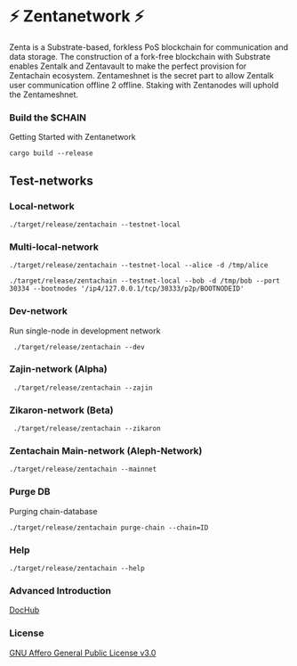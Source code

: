 # :zap: Zentanetwork :zap:

Zenta is a Substrate-based, forkless PoS blockchain for communication and data storage. 
The construction of a fork-free blockchain with Substrate enables Zentalk and Zentavault to make the perfect provision for Zentachain ecosystem. Zentameshnet is the secret part to allow Zentalk user communication offline 2 offline. Staking with Zentanodes will uphold the Zentameshnet.

### Build the $CHAIN

Getting Started with Zentanetwork

````
cargo build --release
````

## Test-networks

### Local-network

````
./target/release/zentachain --testnet-local
````
### Multi-local-network

````
./target/release/zentachain --testnet-local --alice -d /tmp/alice
````

````
./target/release/zentachain --testnet-local --bob -d /tmp/bob --port 30334 --bootnodes '/ip4/127.0.0.1/tcp/30333/p2p/BOOTNODEID'
````
### Dev-network
Run single-node in development network

````
 ./target/release/zentachain --dev
````

### Zajin-network (Alpha)

````
 ./target/release/zentachain --zajin
 ````
 
### Zikaron-network (Beta)

````
 ./target/release/zentachain --zikaron
````

### Zentachain Main-network (Aleph-Network)

````
./target/release/zentachain --mainnet
````

### Purge DB
Purging chain-database

````
./target/release/zentachain purge-chain --chain=ID
````
### Help

````
./target/release/zentachain --help
````

### Advanced Introduction 

[DocHub](https://docs.zentachain.io)

### License

[GNU Affero General Public License v3.0](https://github.com/ZentaChain/Zentanetwork/blob/master/LICENSE)

